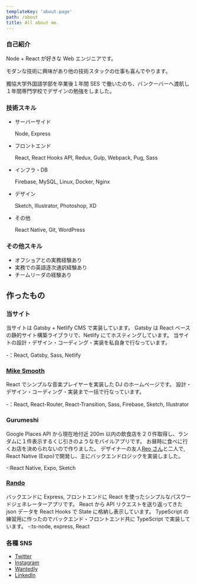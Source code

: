 ```yaml
---
templateKey: 'about-page'
path: /about
title: All about me.
---
```


### 自己紹介

Node + React が好きな Web エンジニアです。

モダンな技術に興味があり他の技術スタックの仕事も喜んでやります。

獨協大学外国語学部を卒業後１年間 SES で働いたのち、バンクーバーへ渡航し１年間専門学校でデザインの勉強をしました。

### 技術スキル

- サーバーサイド

  Node, Express

- フロントエンド

  React, React Hooks API, Redux, Gulp, Webpack, Pug, Sass

- インフラ・DB

  Firebase, MySQL, Linux, Docker, Nginx

- デザイン

  Sketch, Illustrator, Photoshop, XD

- その他

  React Native, Git, WordPress

### その他スキル

- オフショアとの実務経験あり
- 実務での英語逐次通訳経験あり
- チームリーダの経験あり

## 作ったもの

### 当サイト

当サイトは Gatsby + Netlify CMS で実装しています。
Gatsby は React ベースの静的サイト構築ライブラリで、Netlify にてホスティングしています。
当サイトの設計・デザイン・コーディング・実装を私自身で行なっています。

-：React, Gatsby, Sass, Netlify

### [Mike Smooth](https://mike-smooth-233117.firebaseapp.com/)

React でシンプルな音楽プレイヤーを実装した DJ のホームページです。
設計・デザイン・コーディング・実装まで一括で行なっています。

-：React, React-Router, React-Transition, Sass, Firebase, Sketch, Illustrator

### Gurumeshi

Google Places API から現在地付近 200m 以内の飲食店を２０件取得し、ランダムに１件表示するくじ引きのようなモバイルアプリです。
お昼時に食べに行くお店を決められないので作りました。
デザイナーの友人[Reo さん]()と二人で, React Native (Expo)で開発し、主にバックエンドロジックを実装しました。

-:React Native, Expo, Sketch

### [Rando](https://github.com/yikeda6616/rando)

バックエンドに Express, フロントエンドに React を使ったシンプルなパスワードジェネレーターアプリです。
React から API リクエストを送り返ってきた json データを React Hooks で State に格納し表示しています。
TypeScript の練習用に作ったのでバックエンド・フロントエンド共に TypeScript で実装しています。
-:ts-node, express, React

### 各種 SNS

- [Twitter](https://twitter.com/yikeda6616)
- [Instagram](https://www.instagram.com/yikeda6616/)
- [Wantedly](https://www.wantedly.com/users/18237225)
- [LinkedIn](https://www.linkedin.com/in/yasushi-ikeda-0aa72b153/)
